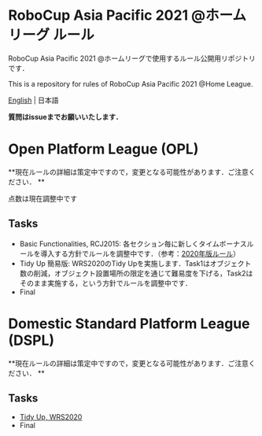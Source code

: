 # RoboCup Asia Pacific 2021 @ホームリーグ ルール
RoboCup Asia Pacific 2021 @ホームリーグで使用するルール公開用リポジトリです．  

This is a repository for rules of RoboCup Asia Pacific 2021 @Home League. 

[English](README_en.md) | 日本語

**質問はissueまでお願いいたします．**

# Open Platform League (OPL)
**現在ルールの詳細は策定中ですので，変更となる可能性があります．ご注意ください．  **

点数は現在調整中です

## Tasks
- Basic Functionalities, RCJ2015: 各セクション毎に新しくタイムボーナスルールを導入する方針でルールを調整中です．（参考：[2020年版ルール](rules/basicfunctionalities_ja.md)）
- Tidy Up 簡易版: WRS2020のTidy Upを実施します．Task1はオブジェクト数の削減，オブジェクト設置場所の限定を通じて難易度を下げる，Task2はそのまま実施する，という方針でルールを調整中です．
- Final

# Domestic Standard Platform League (DSPL)
**現在ルールの詳細は策定中ですので，変更となる可能性があります．ご注意ください．  **

## Tasks
- [Tidy Up, WRS2020](rules/tidyup_ja.md) 
- Final